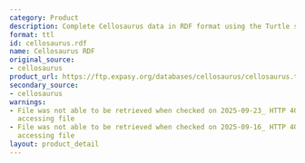 ```yaml
---
category: Product
description: Complete Cellosaurus data in RDF format using the Turtle syntax
format: ttl
id: cellosaurus.rdf
name: Cellosaurus RDF
original_source:
- cellosaurus
product_url: https://ftp.expasy.org/databases/cellosaurus/cellosaurus.ttl
secondary_source:
- cellosaurus
warnings:
- File was not able to be retrieved when checked on 2025-09-23_ HTTP 404 error when
  accessing file
- File was not able to be retrieved when checked on 2025-09-16_ HTTP 404 error when
  accessing file
layout: product_detail
---
```

